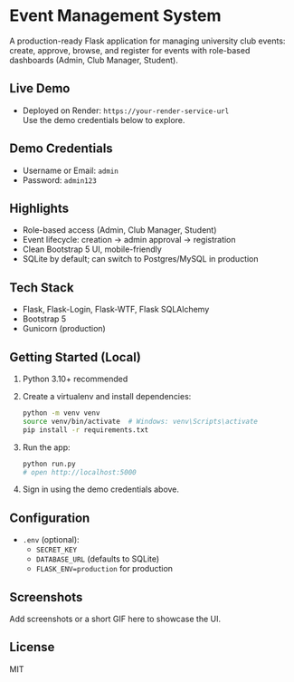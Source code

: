 # Event Management System

A production-ready Flask application for managing university club events: create, approve, browse, and register for events with role-based dashboards (Admin, Club Manager, Student).

## Live Demo

- Deployed on Render: `https://your-render-service-url`  
  Use the demo credentials below to explore.

## Demo Credentials

- Username or Email: `admin`  
- Password: `admin123`

## Highlights

- Role-based access (Admin, Club Manager, Student)
- Event lifecycle: creation → admin approval → registration
- Clean Bootstrap 5 UI, mobile-friendly
- SQLite by default; can switch to Postgres/MySQL in production

## Tech Stack

- Flask, Flask-Login, Flask-WTF, Flask SQLAlchemy
- Bootstrap 5
- Gunicorn (production)

## Getting Started (Local)

1. Python 3.10+ recommended
2. Create a virtualenv and install dependencies:

   ```bash
   python -m venv venv
   source venv/bin/activate  # Windows: venv\Scripts\activate
   pip install -r requirements.txt
   ```

3. Run the app:

   ```bash
   python run.py
   # open http://localhost:5000
   ```

4. Sign in using the demo credentials above.

## Configuration

- `.env` (optional):
  - `SECRET_KEY`
  - `DATABASE_URL` (defaults to SQLite)
  - `FLASK_ENV=production` for production

## Screenshots

Add screenshots or a short GIF here to showcase the UI.

## License

MIT
